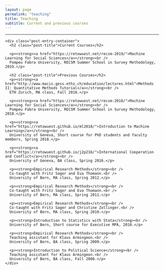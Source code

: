 ```yaml
---
layout: page
permalink: "teaching"
title: Teaching
subtitle: Current and previous courses
---
```


<hr />
<div class="posts-list">
  <article class="post-preview">

    <div class="post-entry-container">
      <h2 class="post-title">Current Courses</h2>

      <p><strong><a href="https://retowuest.net/recsm-2019/">Machine Learning for Social Sciences</a></strong><br />
      Pompeu Fabra University, RECSM Summer School in Survey Methodology, 2019.</p>

      <h2 class="post-title">Previous Courses</h2>
      <p><strong><a href="http://www.macis.gess.ethz.ch/education/lectures.html">Methods II: Quantitative Methods Tutorial</a></strong><br />
      ETH Zurich, MA class, Fall 2018.</p>

      <p><strong><a href="https://retowuest.net/recsm-2018/">Machine Learning for Social Sciences</a></strong><br />
      Pompeu Fabra University, RECSM Summer School in Survey Methodology, 2018.</p>

      <p><strong><a href="https://retowuest.github.io/ml2018/">Introduction to Machine Learning</a></strong><br />
      University of Geneva, Short course for PhD students and faculty members, Spring 2018.</p>

      <p><strong><a href="https://retowuest.github.io/j2p216/">International Cooperation and Conflict</a></strong><br />
      University of Geneva, BA class, Spring 2016.</p>

      <p><strong>Empirical Research Methods</strong><br />
      Co-taught with Fritz Sager and Eva Thomann.<br />
      University of Bern, MA class, Spring 2012.</p>

      <p><strong>Empirical Research Methods</strong><br />
      Co-taught with Fritz Sager and Eva Thomann.<br />
      University of Bern, MA class, Spring 2011.</p>

      <p><strong>Empirical Research Methods</strong><br />
      Co-taught with Fritz Sager and Christine Zollinger.<br />
      University of Bern, MA class, Spring 2010.</p>

      <p><strong>Introduction to Statistics with Stata</strong><br />
      University of Bern, Short course for Executive MPA, 2010.</p>

      <p><strong>Empirical Research Methods</strong><br />
      Teaching assistant for Klaus Armingeon.<br />
      University of Bern, BA class, Spring 2009.</p>

      <p><strong>Introduction to Political Science</strong><br />
      Teaching assistant for Klaus Armingeon.<br />
      University of Bern, BA class, Fall 2008.</p>
    </div>

  </article>
</div>
